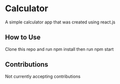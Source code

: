 # Calculator
A simple calculator app that was created using react.js

## How to Use
Clone this repo and run npm install then run npm start

## Contributions
Not currently accepting contributions
